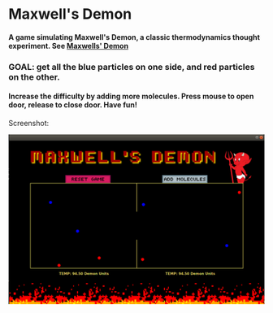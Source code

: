 # Maxwell's Demon

#### A game simulating Maxwell's Demon, a classic thermodynamics thought experiment. See [Maxwells' Demon](https://en.wikipedia.org/wiki/Maxwell%27s_demon)

### GOAL: get all the blue particles on one side, and red particles on the other.

#### Increase the difficulty by adding more molecules. Press mouse to open door, release to close door. Have fun!

Screenshot:

![sample](https://raw.githubusercontent.com/AKumar-dev/MaxwellsDemon/master/sample.png)
